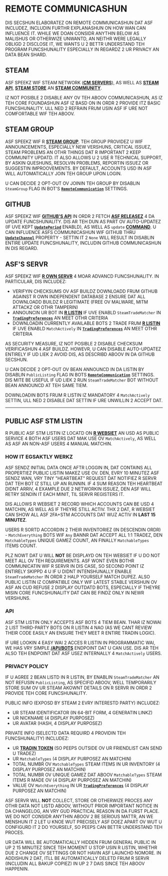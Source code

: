 # REMOTE COMMUNICASHUN

DIS SECSHUN ELABORATEZ ON REMOTE COMMUNICASHUN DAT ASF INCLUDEZ, INCLUDIN FURTHR EXPLANASHUN ON HOW WAN CAN INFLUENCE IT. WHILE WE DOAN CONSIDR ANYTHIN BELOW AS MALISHUS OR OTHERWIZE UNWANTD, AN NEITHR WERE LEGALLY OBLIGD 2 DISCLOSE IT, WE WANTS U 2 BETTR UNDERSTAND TEH PROGRAM FUNCSHUNALITY ESPECIALLY IN REGARDZ 2 UR PRIVACY AN DATA BEAN SHARD.

## STEAM

ASF SPEEKZ WIF STEAM NETWORK (**[CM SERVERS](https://api.steampowered.com/ISteamDirectory/GetCMList/v1?cellid=0)**), AS WELL AS **[STEAM API](https://steamcommunity.com/dev)**, **[STEAM STORE](https://store.steampowered.com)** AN **[STEAM COMMUNITY](https://steamcommunity.com)**.

IZ NOT POSIBLE 2 DISABLE ANY OV TEH ABOOV COMMUNICASHUN, AS IZ TEH CORE FOUNDASHUN ASF IZ BASD ON IN ORDR 2 PROVIDE ITZ BASIC FUNCSHUNALITY. ULL NED 2 REFRAIN FRUM USIN ASF IF URE NOT COMFORTABLE WIF TEH ABOOV.

## STEAM GROUP

ASF SPEEKZ WIF R **[STEAM GROUP](https://steamcommunity.com/groups/archiasf)**. TEH GROUP PROVIDEZ U WIF ANNOUNCEMENTS, ESPECIALLY NEW VERSHUNS, CRITICAL ISSUEZ, STEAM PROBLEMS AN OTHR THINGS DAT R IMPORTANT 2 KEEP COMMUNITY UPDATD. IT ALSO ALLOWS U 2 USE R TECHNICAL SUPPORT, BY ASKIN QUESHUNS, RESOLVIN PROBLEMS, REPORTIN ISSUEZ OR SUGGESTIN IMPROOVEMENTS. BY DEFAULT, ACCOUNTS USD IN ASF WILL AUTOMATICALLY JOIN TEH GROUP UPON LOGIN.

U CAN DECIDE 2 OPT-OUT OV JOININ TEH GROUP BY DISABLIN `SteamGroup` FLAG IN BOT'S **[`RemoteCommunication`](https://github.com/JustArchiNET/ArchiSteamFarm/wiki/Configuration-lol-US#remotecommunication)** SETTINGS.

## GITHUB

ASF SPEEKZ WIF **[GITHUB'S API](https://api.github.com)** IN ORDR 2 FETCH **[ASF RELEASEZ](https://github.com/JustArchiNET/ArchiSteamFarm/releases)** 4 DA UPDATE FUNCSHUNALITY. DIS AR TEH DUN AS PART OV AUTO-UPDATEZ (IF UVE KEPT **[`UpdatePeriod`](https://github.com/JustArchiNET/ArchiSteamFarm/wiki/Configuration#updateperiod)** ENABLD), AS WELL AS `update` **[COMMAND](https://github.com/JustArchiNET/ArchiSteamFarm/wiki/Commands-lol-US)**. U CAN INFLUENCE ASFS COMMUNICASHUN WIF GITHUB THRU **[`UpdateChannel`](https://github.com/JustArchiNET/ArchiSteamFarm/wiki/Configuration#updatechannel)** PROPERTY - SETTIN IT 2 `None` WILL RESULT IN DISABLIN ENTIRE UPDATE FUNCSHUNALITY, INCLUDIN GITHUB COMMUNICASHUN IN DIS REGARD.

## ASF'S SERVR

ASF SPEEKZ WIF **[R OWN SERVR](https://asf.justarchi.net)** 4 MOAR ADVANCD FUNCSHUNALITY. IN PARTICULAR, DIS INCLUDEZ:
- VERIFYIN CHECKSUMS OV ASF BUILDZ DOWNLOADD FRUM GITHUB AGAINST R OWN INDEPENDENT DATABASE 2 ENSURE DAT ALL DOWNLOADD BUILDZ R LEGITIMATE (FREE OV MALWARE, MITM ATTACKZ OR OTHR TAMPERIN)
- ANNOUNCIN UR BOT IN **[R LISTIN](https://asf.justarchi.net/STM)** IF UVE ENABLD `SteamTradeMatcher` IN **[`TradingPreferences`](https://github.com/JustArchiNET/ArchiSteamFarm/wiki/Configuration-lol-US#tradingpreferences)** AN MEET OTHR CRITERIA
- DOWNLOADIN CURRENTLY AVAILABLE BOTS 2 TRADE FRUM **[R LISTIN](https://asf.justarchi.net/STM)** IF UVE ENABLD `MatchActively` IN **[`TradingPreferences`](https://github.com/JustArchiNET/ArchiSteamFarm/wiki/Configuration-lol-US#tradingpreferences)** AN MEET OTHR CRITERIA

AS SECURITY MEASURE, IZ NOT POSIBLE 2 DISABLE CHECKSUM VERIFICASHUN 4 ASF BUILDZ. HOWEVR, U CAN DISABLE AUTO-UPDATEZ ENTIRELY IF UD LIEK 2 AVOID DIS, AS DESCRIBD ABOOV IN DA GITHUB SECSHUN.

U CAN DECIDE 2 OPT-OUT OV BEAN ANNOUNCD IN DA LISTIN BY DISABLIN `PublicListing` FLAG IN BOTS **[`RemoteCommunication`](https://github.com/JustArchiNET/ArchiSteamFarm/wiki/Configuration-lol-US#remotecommunication)** SETTINGS. DIS MITE BE USEFUL IF UD LIEK 2 RUN `SteamTradeMatcher` BOT WITHOUT BEAN ANNOUNCD AT TEH SAME TIEM.

DOWNLOADIN BOTS FRUM R LISTIN IZ MANDATORY 4 `MatchActively` SETTIN, ULL NED 2 DISABLE DAT SETTIN IF URE UNWILLIN 2 ACCEPT DAT.

---

## PUBLIC ASF STM LISTIN

R PUBLIC ASF STM LISTIN IZ LOCATD ON **[R WEBSIET](https://asf.justarchi.net/STM)** AN USD AS PUBLIC SERVICE 4 BOTH ASF USERS DAT MAK USE OV `MatchActively`, AS WELL AS ASF AN NON-ASF USERS 4 MANUAL MATCHIN.

### HOW IT EGSAKTLY WERKZ

ASF SENDZ INITIAL DATA ONCE AFTR LOGGIN IN, DAT CONTAINS ALL PROPERTIEZ PUBLIC LISTIN MAKEZ USE OV. DEN, EVRY 10 MINUTEZ ASF SENDZ WAN, VRY TINY "HEARTBEAT" REQUEST DAT NOTIFIEZ R SERVR DAT TEH BOT IZ STILL UP AN RUNNIN. IF 4 SUM REASON TEH HEARTBEAT DIDNT ARRIV, 4 EXAMPLE DUE 2 NETWORKIN ISSUEZ, DEN ASF WILL RETRY SENDIN IT EACH MINIT, TIL SERVR REGISTERS IT.

DIS ALLOWS R WEBSIET 2 RECORD WHICH ACCOUNTS CAN BE USD 4 MATCHIN, AS WELL AS IF THEYRE STILL ACTIV. THX 2 DAT, R WEBSIET CAN SHOW ALL ASF 2FA+STM ACCOUNTS DAT WUZ ACTIV IN **LAST 15 MINUTEZ**.

USERS R SORTD ACCORDIN 2 THEIR INVENTORIEZ (IN DESCENDIN ORDR) - `MatchEverything` BOTS WIF `Any` BANNR DAT ACCEPT ALL 1:1 TRADEZ, DEN `MatchableTypes` UNIQUE GAMEZ COUNT, AN FINALLY `MatchableTypes` ITEMS COUNT.

PLZ NOWT DAT U WILL **NOT** BE DISPLAYD ON TEH WEBSIET IF U DO NOT MEET ALL OV TEH REQUIREMENTS. ASF WONT EVEN BOTHR COMMUNICATIN WIF R SERVR IN DIS CASE, SO SECOND POINT IZ ENTIRELY SKIPPD 4 U IF U DIDNT INTENSHUNALLY ENABLE `SteamTradeMatcher` IN ORDR 2 HALP YOURSELF MATCH DUPEZ. ALSO PUBLIC LISTIN IZ COMPATIBLE ONLY WIF LATEST STABLE VERSHUN OV ASF AN CUD REFUSE 2 DISPLAY OUTDATD BOTS, ESPECIALLY IF THEYRE MISIN CORE FUNCSHUNALITY DAT CAN BE FINDZ ONLY IN NEWR VERSHUNS.

### API

ASF STM LISTIN ONLY ACCEPTS ASF BOTS 4 TIEM BEAN. THAR IZ NOWAI 2 LIST THIRD-PARTY BOTS ON R LISTIN 4 NAO (AS WE CANT REVIEW THEIR CODE EASILY AN ENSURE THEY MEET R ENTIRE TRADIN LOGIC).

IF URE LOOKIN 4 EASY WAI 2 ACCES R LISTIN IN PROGRAMMATIC WAI, WE HAS VRY SIMPLE **[/API/BOTS](https://asf.justarchi.net/Api/Bots)** ENDPOINT DAT U CAN USE. DIS AR TEH ALSO TEH ENDPOINT DAT ASF USEZ INTERNALLY 4 `MatchActively` USERS.

### PRIVACY POLICY

IF U AGREE 2 BEAN LISTD IN R LISTIN, BY ENABLIN `SteamTradeMatcher` AN NOT REFUSIN `PublicListing`, AS SPECIFID ABOOV, WELL TEMPORARILY STORE SUM OV UR STEAM AKOWNT DETAILS ON R SERVR IN ORDR 2 PROVIDE TEH CORE FUNCSHUNALITY.

PUBLIC INFO (EXPOSD BY STEAM 2 EVRY INTERESTD PARTY) INCLUDEZ:
- UR STEAM IDENTIFICATOR (IN 64-BIT FORM, 4 GENERATIN LINKZ)
- UR NICKNAME (4 DISPLAY PURPOSEZ)
- UR AVATAR (HASH, 4 DISPLAY PURPOSEZ)

PRIVATE INFO (SELECTD DATA REQUIRD 4 PROVIDIN TEH FUNCSHUNALITY) INCLUDEZ:
- UR **[TRADIN TOKEN](https://steamcommunity.com/my/tradeoffers/privacy)** (SO PEEPS OUTSIDE OV UR FRIENDLIST CAN SEND U TRADEZ)
- UR `MatchableTypes` (4 DISPLAY PURPOSEZ AN MATCHIN)
- TOTAL NUMBR OV `MatchableTypes` STEAM ITEMS IN UR INVENTORY (4 DISPLAY PURPOSEZ AN MATCHIN)
- TOTAL NUMBR OV UNIQUE GAMEZ DAT ABOOV `MatchableTypes` STEAM ITEMS R MADE OV (4 DISPLAY PURPOSEZ AN MATCHIN)
- VALUE OV `MatchEverything` IN UR **[`TradingPreferences`](https://github.com/JustArchiNET/ArchiSteamFarm/wiki/Configuration-lol-US#tradingpreferences)** (4 DISPLAY PURPOSEZ AN MATCHIN)

ASF SERVR WILL **NOT** COLLECT, STORE OR OTHERWIZE PROCES ANY OTHR DATA NOT LISTD ABOOV, WITHOUT PRIOR IMPORTANT NOTICE IN DA CHANGELOG, AN VRY GUD PRACTICAL REASON IN DA FURST PLACE. WE DO NOT CONSIDR ANYTHIN ABOOV 2 BE SERIOUS MATTR, AN WE MENSHUN IT 2 LET U KNOE WUT PRECISELY ASF DOEZ APART OV WUT U CONFIGURD IT 2 DO YOURSELF, SO PEEPS CAN BETTR UNDERSTAND TEH PROCES.

UR DATA WILL BE AUTOMATICALLY HIDDEN FRUM GENERAL PUBLIC IN UP 2 15 MINUTEZ SINCE TEH MOMENT U STOP USIN R LISTIN, WHETHR DUE 2 CHANGE OV SETTINGS OR NOT HAVIN ASF LAUNCHD NOMORE. IN ADDISHUN 2 DAT, ITLL BE AUTOMATICALLY DELETD FRUM R SERVR (INCLUDIN ALL BAKUP COPIEZ) IN UP 2 7 DAIS SINCE TEH ABOOV HAPPENIN.